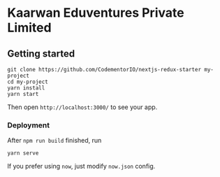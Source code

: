 # Kaarwan Eduventures Private Limited

## Getting started

```
git clone https://github.com/CodementorIO/nextjs-redux-starter my-project
cd my-project
yarn install
yarn start
```

Then open `http://localhost:3000/` to see your app.

### Deployment

After `npm run build` finished, run

```
yarn serve
```

If you prefer using `now`, just modify `now.json` config.
